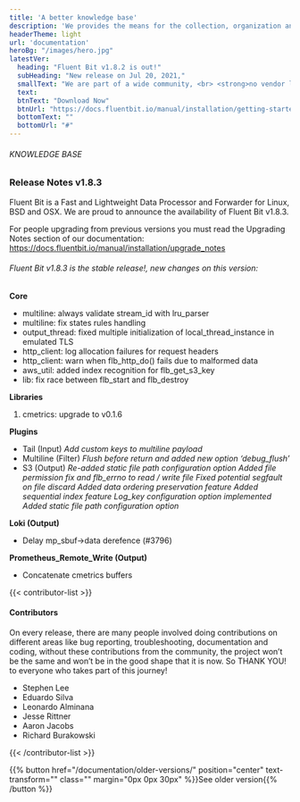 ```yaml
---
title: 'A better knowledge base'
description: 'We provides the means for the collection, organization and computerized retrieval of knowledge'
headerTheme: light
url: 'documentation'
heroBg: "/images/hero.jpg"
latestVer:
  heading: "Fluent Bit v1.8.2 is out!"
  subHeading: "New release on Jul 20, 2021,"
  smallText: "We are part of a wide community, <br> <strong>no vendor lock-in.</strong>"
  text:
  btnText: "Download Now"
  btnUrl: "https://docs.fluentbit.io/manual/installation/getting-started-with-fluent-bit"
  bottomText: ""
  bottomUrl: "#"
---
```


###### KNOWLEDGE BASE

### Release Notes v1.8.3

Fluent Bit is a Fast and Lightweight Data Processor and Forwarder for Linux, BSD and OSX. We are proud to announce the availability of Fluent Bit v1.8.3.

For people upgrading from previous versions you must read the Upgrading Notes section of our documentation:
https://docs.fluentbit.io/manual/installation/upgrade_notes

###### Fluent Bit v1.8.3 is the stable release!, new changes on this version:

**Core**

- multiline: always validate stream_id with lru_parser
- multiline: fix states rules handling
- output_thread: fixed multiple initialization of local_thread_instance in emulated TLS
- http_client: log allocation failures for request headers
- http_client: warn when flb_http_do() fails due to malformed data
- aws_util: added index recognition for flb_get_s3_key
- lib: fix race between flb_start and flb_destroy

**Libraries**

1. cmetrics: upgrade to v0.1.6

**Plugins**

- Tail (Input) 
  *Add custom keys to multiline payload*
- Multiline (Filter)
  *Flush before return and added new option ‘debug_flush’*
- S3 (Output)
  *Re-added static file path configuration option*
  *Added file permission fix and flb_errno to read / write file*
  *Fixed potential segfault on file discard*
  *Added data ordering preservation feature*
  *Added sequential index feature*
  *Log_key configuration option implemented*
  *Added static file path configuration option*

**Loki (Output)**

- Delay mp_sbuf->data derefence (#3796)

**Prometheus_Remote_Write (Output)**

- Concatenate cmetrics buffers

{{< contributor-list >}}

#### Contributors

On every release, there are many people involved doing contributions on different areas like bug reporting, troubleshooting, documentation and coding, without these contributions from the community, the project won’t be the same and won’t be in the good shape that it is now. So THANK YOU! to everyone who takes part of this journey!

- Stephen Lee
- Eduardo Silva
- Leonardo Alminana
- Jesse Rittner
- Aaron Jacobs
- Richard Burakowski

{{< /contributor-list >}}

{{% button href="/documentation/older-versions/"  position="center" text-transform="" class="" margin="0px 0px 30px"  %}}See older version{{% /button %}}
